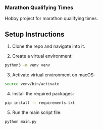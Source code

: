 ### Marathon Qualifying Times

Hobby project for marathon qualifying times.

## Setup Instructions

1. Clone the repo and navigate into it.

2. Create a virtual environment:

```bash
python3 -m venv venv
```

3. Activate virtual environment on macOS:

```bash
source venv/bin/activate
```

4. Install the required packages:

```bash
pip install -r requirements.txt
```

5. Run the main script file:

```bash
python main.py
```
